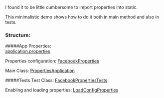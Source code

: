 I found it to be little cumbersome to import properties into static. 

This minimalistic demo shows how to do it both in main method and also in tests.

### Structure:

#####App
Properties:  
[application.properties](https://github.com/Vergil333/Properties/blob/master/src/main/resources/application.properties)

Properties configuration:
[FacebookProperties](https://github.com/Vergil333/Properties/blob/master/src/main/java/com/martinmachava/properties/configs/FacebookProperties.java)

Main Class:
[PropertiesApplication](https://github.com/Vergil333/Properties/blob/master/src/main/java/com/martinmachava/properties/PropertiesApplication.java)

#####Tests
Test Class:
[FacebookPropertiesTests](https://github.com/Vergil333/Properties/blob/master/src/test/java/com/martinmachava/properties/PropertiesApplicationTests.java)

Enabling and loading properties:
[LoadConfigProperties](https://github.com/Vergil333/Properties/blob/master/src/test/java/com/martinmachava/properties/configs/properties/LoadConfigProperties.java)

